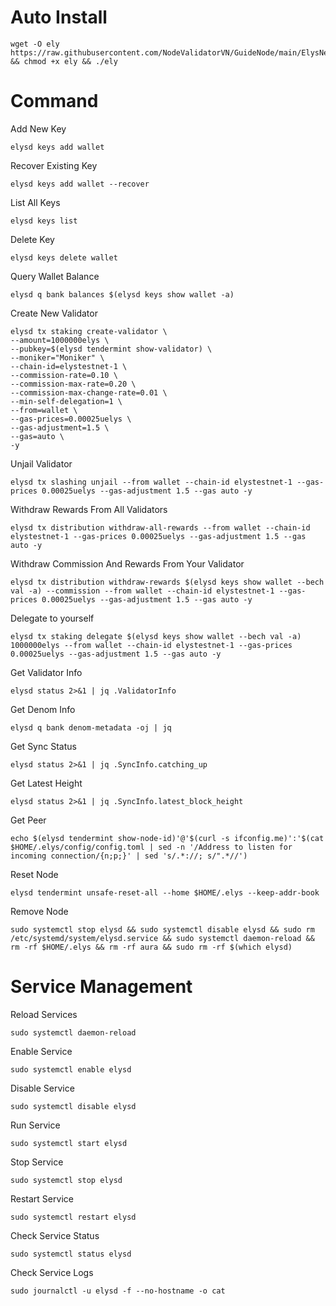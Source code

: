 # Auto Install

    wget -O ely https://raw.githubusercontent.com/NodeValidatorVN/GuideNode/main/ElysNetwork/ely && chmod +x ely && ./ely
    
# Command

Add New Key

    elysd keys add wallet

Recover Existing Key

    elysd keys add wallet --recover

List All Keys

    elysd keys list

Delete Key

    elysd keys delete wallet

Query Wallet Balance

    elysd q bank balances $(elysd keys show wallet -a)

Create New Validator

    elysd tx staking create-validator \
    --amount=1000000elys \
    --pubkey=$(elysd tendermint show-validator) \
    --moniker="Moniker" \
    --chain-id=elystestnet-1 \
    --commission-rate=0.10 \
    --commission-max-rate=0.20 \
    --commission-max-change-rate=0.01 \
    --min-self-delegation=1 \
    --from=wallet \
    --gas-prices=0.00025uelys \
    --gas-adjustment=1.5 \
    --gas=auto \
    -y 

Unjail Validator

    elysd tx slashing unjail --from wallet --chain-id elystestnet-1 --gas-prices 0.00025uelys --gas-adjustment 1.5 --gas auto -y

Withdraw Rewards From All Validators

    elysd tx distribution withdraw-all-rewards --from wallet --chain-id elystestnet-1 --gas-prices 0.00025uelys --gas-adjustment 1.5 --gas auto -y

Withdraw Commission And Rewards From Your Validator

    elysd tx distribution withdraw-rewards $(elysd keys show wallet --bech val -a) --commission --from wallet --chain-id elystestnet-1 --gas-prices 0.00025uelys --gas-adjustment 1.5 --gas auto -y

Delegate to yourself

    elysd tx staking delegate $(elysd keys show wallet --bech val -a) 1000000elys --from wallet --chain-id elystestnet-1 --gas-prices 0.00025uelys --gas-adjustment 1.5 --gas auto -y

Get Validator Info

    elysd status 2>&1 | jq .ValidatorInfo

Get Denom Info

    elysd q bank denom-metadata -oj | jq

Get Sync Status

    elysd status 2>&1 | jq .SyncInfo.catching_up

Get Latest Height

    elysd status 2>&1 | jq .SyncInfo.latest_block_height

Get Peer

    echo $(elysd tendermint show-node-id)'@'$(curl -s ifconfig.me)':'$(cat $HOME/.elys/config/config.toml | sed -n '/Address to listen for incoming connection/{n;p;}' | sed 's/.*://; s/".*//')

Reset Node

    elysd tendermint unsafe-reset-all --home $HOME/.elys --keep-addr-book

Remove Node

    sudo systemctl stop elysd && sudo systemctl disable elysd && sudo rm /etc/systemd/system/elysd.service && sudo systemctl daemon-reload && rm -rf $HOME/.elys && rm -rf aura && sudo rm -rf $(which elysd)

# Service Management

Reload Services

    sudo systemctl daemon-reload

Enable Service

    sudo systemctl enable elysd

Disable Service

    sudo systemctl disable elysd

Run Service

    sudo systemctl start elysd

Stop Service

    sudo systemctl stop elysd

Restart Service

    sudo systemctl restart elysd

Check Service Status

    sudo systemctl status elysd

Check Service Logs

    sudo journalctl -u elysd -f --no-hostname -o cat
